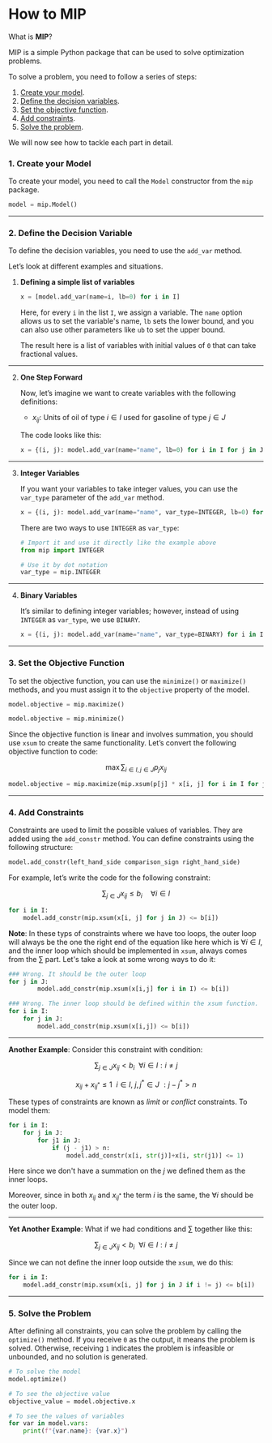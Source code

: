 # How to MIP

What is **MIP**?

MIP is a simple Python package that can be used to solve optimization problems.

To solve a problem, you need to follow a series of steps:

1. [Create your model](#1-create-your-model).
2. [Define the decision variables](#2-define-the-decision-variable).
3. [Set the objective function](#3-set-the-objective-function).
4. [Add constraints](#4-add-constraints).
5. [Solve the problem](#5-solve-the-problem).

We will now see how to tackle each part in detail.

### 1. Create your Model

To create your model, you need to call the `Model` constructor from the `mip` package.

```python
model = mip.Model()
```

---

### 2. Define the Decision Variable

To define the decision variables, you need to use the `add_var` method.

Let’s look at different examples and situations.

1. **Defining a simple list of variables**

    ```python
    x = [model.add_var(name=i, lb=0) for i in I]
    ```

    Here, for every `i` in the list `I`, we assign a variable. The `name` option allows us to set the variable's name, `lb` sets the lower bound, and you can also use other parameters like `ub` to set the upper bound.

    The result here is a list of variables with initial values of `0` that can take fractional values.

---

2. **One Step Forward**

    Now, let’s imagine we want to create variables with the following definitions:

    - $x_{ij}$: Units of oil of type $i \in I$ used for gasoline of type $j \in J$

    The code looks like this:

    ```python
    x = {(i, j): model.add_var(name="name", lb=0) for i in I for j in J}
    ```

---

3. **Integer Variables**

    If you want your variables to take integer values, you can use the `var_type` parameter of the `add_var` method.

    ```python
    x = {(i, j): model.add_var(name="name", var_type=INTEGER, lb=0) for i in I for j in J}
    ```

    There are two ways to use `INTEGER` as `var_type`:

    ```python
    # Import it and use it directly like the example above
    from mip import INTEGER

    # Use it by dot notation
    var_type = mip.INTEGER
    ```

---

4. **Binary Variables**

    It’s similar to defining integer variables; however, instead of using `INTEGER` as `var_type`, we use `BINARY`.

    ```python
    x = {(i, j): model.add_var(name="name", var_type=BINARY) for i in I for j in J}
    ```

---

### 3. Set the Objective Function

To set the objective function, you can use the `minimize()` or `maximize()` methods, and you must assign it to the `objective` property of the model.

```python
model.objective = mip.maximize()

model.objective = mip.minimize()
```

Since the objective function is linear and involves summation, you should use `xsum` to create the same functionality. Let’s convert the following objective function to code:

$$
\max \sum_{i \in I, j \in J} p_{j} x_{ij}
$$

```python
model.objective = mip.maximize(mip.xsum(p[j] * x[i, j] for i in I for j in J))
```

---

### 4. Add Constraints

Constraints are used to limit the possible values of variables. They are added using the `add_constr` method. You can define constraints using the following structure:

```python
model.add_constr(left_hand_side comparison_sign right_hand_side)
```

For example, let’s write the code for the following constraint:

$$
\sum_{j \in J} x_{ij} \leq b_i \quad \forall i \in I
$$

```python
for i in I:
    model.add_constr(mip.xsum(x[i, j] for j in J) <= b[i])
```

**Note**: In these typs of constraints where we have too loops, the outer loop will always be the one the right end of the equation like here which is $\forall i \in I$, and the inner loop which should be implemented in `xsum`, always comes from the $\sum$ part. Let's take a look at some wrong ways to do it:

```python
### Wrong. It should be the outer loop
for j in J:
        model.add_constr(mip.xsum(x[i,j] for i in I) <= b[i])

### Wrong. The inner loop should be defined within the xsum function.
for i in I:
    for j in J:
        model.add_constr(mip.xsum(x[i,j]) <= b[i])
```

---

**Another Example**: Consider this constraint with condition:

$$\sum_{j \in J} x_{ij} \lt b_{i} \ \ \forall i \in I : i \ne j$$

$$x_{ij}+x_{ij^*} \leq 1 \ \ i \in I, \ j,j^* \in J \ : j - j^* \gt n$$

These types of constraints are known as _limit_ or _conflict_ constraints. To model them:

```python
for i in I:
    for j in J:
        for j1 in J:
            if (j - j1) > n:
                model.add_constr(x[i, str(j)]+x[i, str(j1)] <= 1)
```

Here since we don't have a summation on the $j$ we defined them as the inner loops.

Moreover, since in both $x_{ij}$ and $x_{ij^*}$ the term $i$ is the same, the $\forall i$ should be the outer loop.

---

**Yet Another Example**: What if we had conditions and $\sum$ together like this:

$$\sum_{j \in J} x_{ij} \lt b_{i} \ \ \forall i \in I : i \ne j$$

Since we can not define the inner loop outside the `xsum`, we do this:

```python
for i in I:
    model.add_constr(mip.xsum(x[i, j] for j in J if i != j) <= b[i])
```

---

### 5. Solve the Problem

After defining all constraints, you can solve the problem by calling the `optimize()` method. If you receive `0` as the output, it means the problem is solved. Otherwise, receiving `1` indicates the problem is infeasible or unbounded, and no solution is generated.

```python
# To solve the model
model.optimize()

# To see the objective value
objective_value = model.objective.x

# To see the values of variables
for var in model.vars:
    print(f"{var.name}: {var.x}")
```
